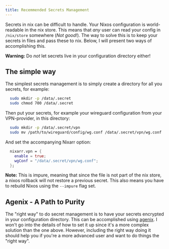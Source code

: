 ```yaml
---
title: Recemmended Secrets Management
---
```


Secrets in nix can be difficult to handle. Your Nixos configuration is
world-readable in the nix store. This means that _any_ user can read your
config in `/nix/store` somewhere (_Not good!_). The way to solve this is to
keep your secrets in files and pass these to nix. Below, I will present two
ways of accomplishing this.

**Warning:** Do _not_ let secrets live in your configuration directory either!

## The simple way

The simplest secrets management is to simply create a directory for all you
secrets, for example:

```sh
  sudo mkdir -p /data/.secret
  sudo chmod 700 /data/.secret
```

Then put your secrets, for example your wireguard configuration from your
VPN-provider, in this directory:

```sh
  sudo mkdir -p /data/.secret/vpn
  sudo mv /path/to/wireguard/config/wg.conf /data/.secret/vpn/wg.conf
```

And set the accompanying Nixarr option:

```nix
  nixarr.vpn = {
    enable = true;
    wgConf = "/data/.secret/vpn/wg.conf";
  };
```

**Note:** This is impure, meaning that since the file is not part of the
nix store, a nixos rollback will not restore a previous secret. This also
means you have to rebuild Nixos using the `--impure` flag set.

## Agenix - A Path to Purity

The "right way" to do secret management is to have your secrets
encrypted in your configuration directory. This can be accomplished using
[agenix](https://github.com/ryantm/agenix). I won't go into the details of how
to set it up since it's a more complex solution than the one above. However,
including the right way doing it should help you if you're a more advanced
user and want to do things the "right way".

